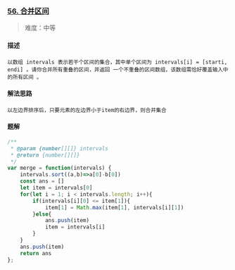 ### [56. 合并区间](https://leetcode.cn/problems/merge-intervals/description/)

> 难度：中等

#### 描述

```
以数组 intervals 表示若干个区间的集合，其中单个区间为 intervals[i] = [starti, endi] 。请你合并所有重叠的区间，并返回 一个不重叠的区间数组，该数组需恰好覆盖输入中的所有区间 。
```

#### 解法思路

```
以左边界排序后，只要元素的左边界小于item的右边界，则合并集合
```

#### 题解

```js
/**
 * @param {number[][]} intervals
 * @return {number[][]}
 */
var merge = function(intervals) {
    intervals.sort((a,b)=>a[0]-b[0])
    const ans = []
    let item = intervals[0]
    for(let i = 1; i < intervals.length; i++){
        if(intervals[i][0] <= item[1]){
            item[1] = Math.max(item[1], intervals[i][1])
        }else{
            ans.push(item)
            item = intervals[i]
        }
    }
    ans.push(item)
    return ans
};
```
